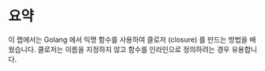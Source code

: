 # 요약

이 랩에서는 Golang 에서 익명 함수를 사용하여 클로저 (closure) 를 만드는 방법을 배웠습니다. 클로저는 이름을 지정하지 않고 함수를 인라인으로 정의하려는 경우 유용합니다.

